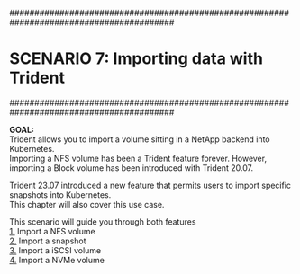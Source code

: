 #########################################################################################
# SCENARIO 7: Importing data with Trident
#########################################################################################

**GOAL:**  
Trident allows you to import a volume sitting in a NetApp backend into Kubernetes.  
Importing a NFS volume has been a Trident feature forever. However, importing a Block volume has been introduced with Trident 20.07.  

Trident 23.07 introduced a new feature that permits users to import specific snapshots into Kubernetes.  
This chapter will also cover this use case.  

This scenario will guide you through both features  
[1.](1_NFS_Import) Import a NFS volume  
[2.](2_Snapshot_Import) Import a snapshot  
[3.](3_iSCSI_Import) Import a iSCSI volume  
[4.](4_NVMe_Import) Import a NVMe volume  
